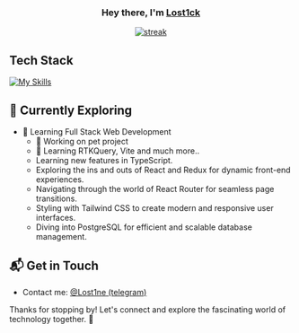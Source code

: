 <h3 align="center">Hey there, I'm <a href="https://github.com/Lost1ck">Lost1ck</a></h3>

<p align="center">
  <a href="https://github.com/Lost1ck">      
<img title="stats" alt="streak" src="https://github-readme-streak-stats.herokuapp.com/?user=Lost1ck&theme=dark&hide_border=true&stroke=f53b3b"/>
</a> 
</p>


## Tech Stack
[![My Skills](https://skillicons.dev/icons?i=js,ts,react,redux,html,css,sass,webpack,vite,bootstrap,babel,git,vscode)](https://skillicons.dev)

## 🌱 Currently Exploring

- 🚀 Learning Full Stack Web Development
  - 🔭 Working on pet project
  - 🌱 Learning RTKQuery, Vite and much more..
  - Learning new features in TypeScript.
  - Exploring the ins and outs of React and Redux for dynamic front-end experiences.
  - Navigating through the world of React Router for seamless page transitions.
  - Styling with Tailwind CSS to create modern and responsive user interfaces.
  - Diving into PostgreSQL for efficient and scalable database management.

## 📬 Get in Touch

- Contact me: <a href="https://t.me/Lost1ne">@Lost1ne (telegram)</a>


Thanks for stopping by! Let's connect and explore the fascinating world of technology together. 🚀

